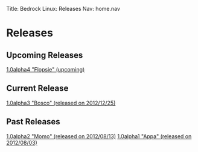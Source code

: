 Title: Bedrock Linux: Releases
Nav:   home.nav

Releases
========

Upcoming Releases
-----------------

[1.0alpha4 "Flopsie" (upcoming)](1.0alpha4/)

Current Release
---------------

[1.0alpha3 "Bosco" (released on 2012/12/25)](1.0alpha3/)

Past Releases
-------------

[1.0alpha2 "Momo" (released on 2012/08/13)](1.0alpha2/)
[1.0alpha1 "Appa" (released on 2012/08/03)](1.0alpha1/)


